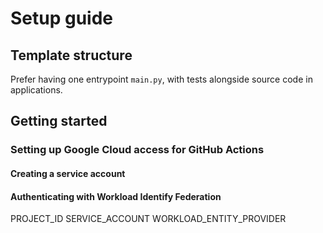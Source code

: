 # Setup guide

## Template structure

Prefer having one entrypoint `main.py`, with tests alongside source code in applications.

## Getting started

### Setting up Google Cloud access for GitHub Actions

#### Creating a service account

#### Authenticating with Workload Identify Federation

PROJECT_ID
SERVICE_ACCOUNT
WORKLOAD_ENTITY_PROVIDER
